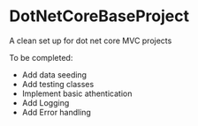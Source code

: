 # DotNetCoreBaseProject
A clean set up for dot net core MVC projects

To be completed:
  - Add data seeding
  - Add testing classes
  - Implement basic athentication
  - Add Logging
  - Add Error handling
  
